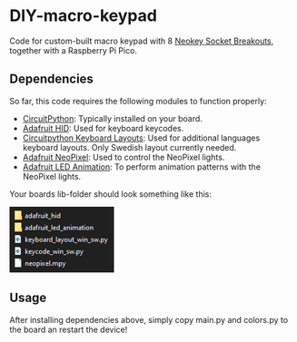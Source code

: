 # DIY-macro-keypad
Code for custom-built macro keypad with 8 [Neokey Socket Breakouts](https://www.adafruit.com/product/4978), together with a Raspberry Pi Pico.

## Dependencies
So far, this code requires the following modules to function properly:

- [CircuitPython](https://github.com/adafruit/circuitpython):
Typically installed on your board.
- [Adafruit HID](https://github.com/adafruit/Adafruit_CircuitPython_HID): Used for keyboard keycodes.
- [Circuitpython Keyboard Layouts](https://github.com/Neradoc/Circuitpython_Keyboard_Layouts): Used for additional languages keyboard layouts. Only Swedish layout currently needed.
- [Adafruit NeoPixel](https://github.com/adafruit/Adafruit_CircuitPython_NeoPixel): Used to control the NeoPixel lights.
- [Adafruit LED Animation](https://github.com/adafruit/Adafruit_CircuitPython_LED_Animation): To perform animation patterns with the NeoPixel lights.

Your boards lib-folder should look something like this:

![lib folder on your CircuitPython board](docs/lib_example.png)

## Usage
After installing dependencies above, simply copy main.py and colors.py to the board an restart the device!
